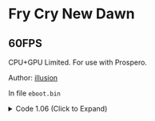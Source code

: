 # Fry Cry New Dawn

## 60FPS

CPU+GPU Limited. For use with Prospero.

Author: [illusion](https://github.com/illusion0001)

In file `eboot.bin`

<details>
<summary>Code 1.06 (Click to Expand)</summary>

```
85 F6 74 1B 3B 35 47 27 AC 05 74 13 89 35 3F 27 AC 05 FF CE 8B BB 38 03 00 00 E8 F2 29 6E 04

8B BB 38 03 00 00 BE 00 00 00 00 EB 0D 35 3F 27 AC 05 FF CE 8B BB 38 03 00 00 E8 F2 29 6E 04
```

</details>
